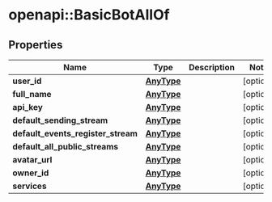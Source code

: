 # openapi::BasicBotAllOf


## Properties
Name | Type | Description | Notes
------------ | ------------- | ------------- | -------------
**user_id** | [**AnyType**](.md) |  | [optional] 
**full_name** | [**AnyType**](.md) |  | [optional] 
**api_key** | [**AnyType**](.md) |  | [optional] 
**default_sending_stream** | [**AnyType**](.md) |  | [optional] 
**default_events_register_stream** | [**AnyType**](.md) |  | [optional] 
**default_all_public_streams** | [**AnyType**](.md) |  | [optional] 
**avatar_url** | [**AnyType**](.md) |  | [optional] 
**owner_id** | [**AnyType**](.md) |  | [optional] 
**services** | [**AnyType**](.md) |  | [optional] 


